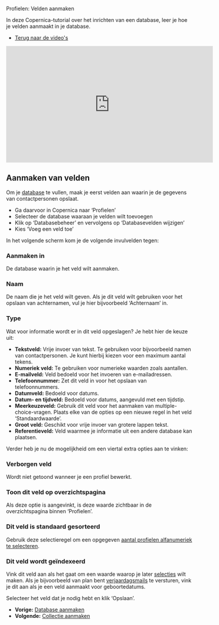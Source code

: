Profielen: Velden aanmaken

In deze Copernica-tutorial over het inrichten van een database, leer je
hoe je velden aanmaakt in je database.

-   [Terug naar de video's](./video-tutorials.md "Video's")

<iframe width="560" height="315" src="https://www.youtube.com/embed/SZOJXA9faDU?list=PLgCg-YR2FABaNJPDwzCOUhoCZAzwFPQoj" frameborder="0" allowfullscreen="allowfullscreen">  </iframe>

Aanmaken van velden
-------------------

Om je [database](./profiles-creating-a-database.md)
te vullen, maak je eerst velden aan waarin je de gegevens van
contactpersonen opslaat.

-   Ga daarvoor in Copernica naar ‘Profielen’
-   Selecteer de database waaraan je velden wilt toevoegen
-   Klik op ‘Databasebeheer’ en vervolgens op ‘Databasevelden wijzigen’
-   Kies ‘Voeg een veld toe’

In het volgende scherm kom je de volgende invulvelden tegen:

### Aanmaken in

De database waarin je het veld wilt aanmaken.

### Naam

De naam die je het veld wilt geven. Als je dit veld wilt gebruiken voor
het opslaan van achternamen, vul je hier bijvoorbeeld ‘Achternaam’ in.

### Type

Wat voor informatie wordt er in dit veld opgeslagen? Je hebt hier de
keuze uit:

-   **Tekstveld:** Vrije invoer van tekst. Te gebruiken voor
    bijvoorbeeld namen van contactpersonen. Je kunt hierbij kiezen voor
    een maximum aantal tekens.
-   **Numeriek veld:** Te gebruiken voor numerieke waarden zoals
    aantallen.
-   **E-mailveld:** Veld bedoeld voor het invoeren van e-mailadressen.
-   **Telefoonnummer:** Zet dit veld in voor het opslaan van
    telefoonnummers.
-   **Datumveld:** Bedoeld voor datums.
-   **Datum- en tijdveld:** Bedoeld voor datums, aangevuld met een
    tijdstip.
-   **Meerkeuzeveld:** Gebruik dit veld voor het aanmaken van
    multiple-choice-vragen. Plaats elke van de opties op een nieuwe
    regel in het veld ‘Standaardwaarde’.
-   **Groot veld:** Geschikt voor vrije invoer van grotere lappen tekst.
-   **Referentieveld:** Veld waarmee je informatie uit een andere
    database kan plaatsen.

Verder heb je nu de mogelijkheid om een viertal extra opties aan te
vinken:

### Verborgen veld

Wordt niet getoond wanneer je een profiel bewerkt.

### Toon dit veld op overzichtspagina

Als deze optie is aangevinkt, is deze waarde zichtbaar in de
overzichtspagina binnen ‘Profielen’.

### Dit veld is standaard gesorteerd

Gebruik deze selectieregel om een opgegeven [aantal profielen
alfanumeriek te
selecteren](./sorting-and-selecting-profiles-in-a-database-or-collection.md).

### Dit veld wordt geïndexeerd

Vink dit veld aan als het gaat om een waarde waarop je later
[selecties](./profiles-selections.md)
wilt maken. Als je bijvoorbeeld van plan bent
[verjaardagsmails](./selectieconditie-check-op-datum.md)
te versturen, vink je dit aan als je een veld aanmaakt voor
geboortedatums.

Selecteer het veld dat je nodig hebt en klik ‘Opslaan’.

-   **Vorige:** [Database
    aanmaken](./profiles-creating-a-database.md "Profielen: Databasebase aanmaken")
-   **Volgende:** [Collectie
    aanmaken](./profiles-adding-collections.md "Profielen: Collectie aanmaken")

